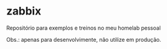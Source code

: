 # zabbix

Repositório para exemplos e treinos no meu homelab pessoal

Obs.: apenas para desenvolvimente, não utilize em produção.